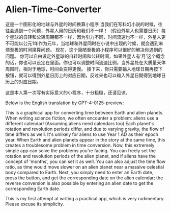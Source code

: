 # Alien-Time-Converter
这是一个图形化的地球与外星的时间换算小程序
当我们在写科幻小说的时候，往往会遇到一个问题，外星人用的日历和我们不一样！（假设外星人也需要日历）每个星球的自转和公转周期都不一样，因为引力不同，时间流速也不一样，外星人更不可能以公元1年作为元年，当地球和外星同时在小说中出现的时候，就会遇到麻烦至极的时间换算问题。
现在，这个简陋至极的小程序可以很好的解决你遇到的问题。
你可以自由设定外星球的自转时间和公转时间，如果外星人有‘月’这个概念的话，你也可以设定在里面。你也可以调整时间流速比例，当外星处在大质量天体周围时，相对于地球，时间会变得更慢。
接下来，你只需要输入地球日期再按下按钮，就可以得到外星日历上的对应日期，反过来也可以输入外星日期得到地球日历上的对应日期。

这是本人第一次写有实际意义的小程序，十分粗糙，还请见谅。

Below is the English translation by GPT-4-0125-preview:

This is a graphical app for converting time between Earth and alien planets. When writing science fiction, we often encounter a problem: aliens use a different calendar! (Assuming aliens need calendars too) Each planet's rotation and revolution periods differ, and due to varying gravity, the flow of time differs as well. It's unlikely for aliens to use Year 1 AD as their epoch year. When Earth and alien planets appear in the story at the same time, this creates a troublesome problem in time conversion.
Now, this extremely simple app can solve the problems you're facing. You can freely set the rotation and revolution periods of the alien planet, and if aliens have the concept of 'months', you can set it as well. You can also adjust the time flow ratio, as time would move slower on an alien planet near a massive celestial body compared to Earth.
Next, you simply need to enter an Earth date, press the button, and get the corresponding date on the alien calendar; the reverse conversion is also possible by entering an alien date to get the corresponding Earth date.

This is my first attempt at writing a practical app, which is very rudimentary. Please excuse its simplicity.

